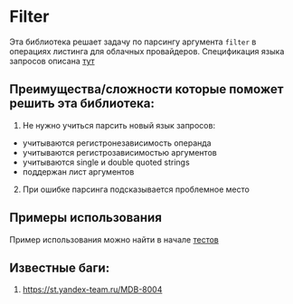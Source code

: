 # Filter

Эта библиотека решает задачу по парсингу аргумента `filter` в операциях листинга для облачных провайдеров.
Спецификация языка запросов описана [тут](https://wiki.yandex-team.ru/cloud/devel/api/filter_syntax/)

## Преимущества/сложности которые поможет решить эта библиотека:
1. Не нужно учиться парсить новый язык запросов:
 * учитываются регистронезависимость операнда
 * учитываются регистрозависимостью аргументов
 * учитываются single и double quoted strings
 * поддержан лист аргументов
2. При ошибке парсинга подсказывается проблемное место

## Примеры использования 

Пример использования можно найти в начале [тестов](https://a.yandex-team.ru/arcadia/library/go/yandex/cloud/filter/filters_test.go)

## Известные баги:
1. https://st.yandex-team.ru/MDB-8004

